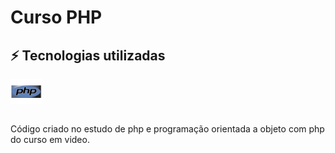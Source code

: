 # Curso PHP

## ⚡ Tecnologias utilizadas
<div>
  <a href="https://devicon.dev" target="_blank"><img align="center" alt="PHP" height="40" width="50" src="https://github.com/miqueiassggarcia/miqueiassggarcia/blob/main/Icons/php-original.svg" /></a>
  <br><br>
</div>

Código criado no estudo de php e programação orientada a objeto com php do curso em video.
